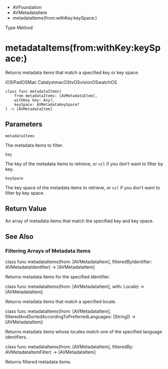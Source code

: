 

- AVFoundation
- AVMetadataItem
-  metadataItems(from:withKey:keySpace:) 

Type Method

# metadataItems(from:withKey:keySpace:)

Returns metadata items that match a specified key or key space.

iOSiPadOSMac CatalystmacOStvOSvisionOSwatchOS

``` source
class func metadataItems(
    from metadataItems: [AVMetadataItem],
    withKey key: Any?,
    keySpace: AVMetadataKeySpace?
) -> [AVMetadataItem]
```

## Parameters 

`metadataItems`  

The metadata items to filter.

`key`  

The key of the metadata items to retrieve, or `nil` if you don’t want to filter by key.

`keySpace`  

The key space of the metadata items to retrieve, or `nil` if you don’t want to filter by key space.

## Return Value

An array of metadata items that match the specified key and key space.

## See Also

### Filtering Arrays of Metadata Items

class func metadataItems(from: [AVMetadataItem], filteredByIdentifier: AVMetadataIdentifier) -> [AVMetadataItem]

Returns metadata items for the specified identifier.

class func metadataItems(from: [AVMetadataItem], with: Locale) -> [AVMetadataItem]

Returns metadata items that match a specified locale.

class func metadataItems(from: [AVMetadataItem], filteredAndSortedAccordingToPreferredLanguages: [String]) -> [AVMetadataItem]

Returns metadata items whose locales match one of the specified language identifiers.

class func metadataItems(from: [AVMetadataItem], filteredBy: AVMetadataItemFilter) -> [AVMetadataItem]

Returns filtered metadata items.

